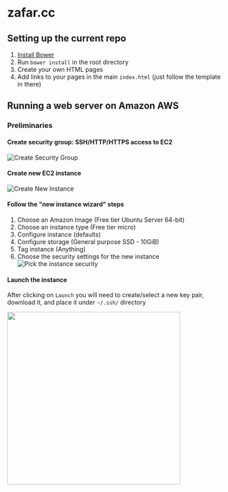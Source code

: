 zafar.cc
========
## Setting up the current repo
1. [Install Bower](http://bower.io/#install-bower)
2. Run `bower install` in the root directory
3. Create your own HTML pages
4. Add links to your pages in the main `index.html` (just follow the template in there)

## Running a web server on Amazon AWS
### Preliminaries

#### Create security group: SSH/HTTP/HTTPS access to EC2
![Create Security Group][amazonSecurity1]

#### Create new EC2 instance
![Create New Instance][amazonInstance1]

#### Follow the "new instance wizard" steps
1. Choose an Amazon Image (Free tier Ubuntu Server 64-bit)
2. Choose an instance type (Free tier micro)
3. Configure instance (defaults)
4. Configure storage (General purpose SSD - 10GiB)
5. Tag instance (Anything)
6. Choose the security settings for the new instance
![Pick the instance security][amazonInstance2]

#### Launch the instance
After clicking on `Launch` you will need to create/select a new key pair, 
download it, and place it under `~/.ssh/` directory

<img 
  src="https://www.dropbox.com/s/4wqyg8wf9j35io5/amazonInstance3.png?dl=1"
  height="400px" 
/>

[amazonSecurity1]: https://www.dropbox.com/s/04greovza207p7m/amazonSecurity1.png?dl=1 "Create new security group"
[amazonInstance1]: https://www.dropbox.com/s/55fazphx06y77t1/amazonInstance1.png?dl=1 "Create new instance"
[amazonInstance2]: https://www.dropbox.com/s/keptddjcdod1j6z/amazonInstance2.png?dl=1 "Select security for the new instance"
[amazonInstance3]: https://www.dropbox.com/s/4wqyg8wf9j35io5/amazonInstance3.png?dl=1 "Create license key"
